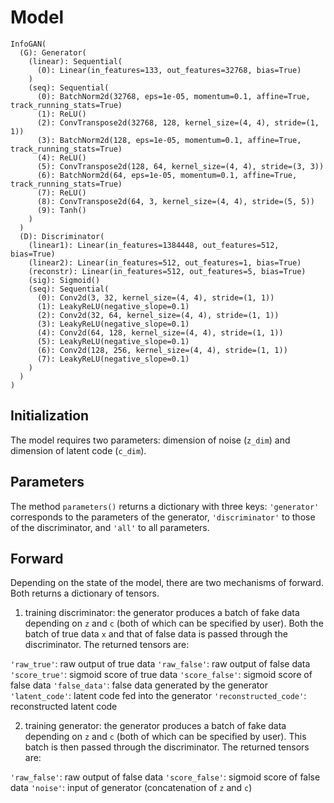 # Model

```
InfoGAN(
  (G): Generator(
    (linear): Sequential(
      (0): Linear(in_features=133, out_features=32768, bias=True)
    )
    (seq): Sequential(
      (0): BatchNorm2d(32768, eps=1e-05, momentum=0.1, affine=True, track_running_stats=True)
      (1): ReLU()
      (2): ConvTranspose2d(32768, 128, kernel_size=(4, 4), stride=(1, 1))
      (3): BatchNorm2d(128, eps=1e-05, momentum=0.1, affine=True, track_running_stats=True)
      (4): ReLU()
      (5): ConvTranspose2d(128, 64, kernel_size=(4, 4), stride=(3, 3))
      (6): BatchNorm2d(64, eps=1e-05, momentum=0.1, affine=True, track_running_stats=True)
      (7): ReLU()
      (8): ConvTranspose2d(64, 3, kernel_size=(4, 4), stride=(5, 5))
      (9): Tanh()
    )
  )
  (D): Discriminator(
    (linear1): Linear(in_features=1384448, out_features=512, bias=True)
    (linear2): Linear(in_features=512, out_features=1, bias=True)
    (reconstr): Linear(in_features=512, out_features=5, bias=True)
    (sig): Sigmoid()
    (seq): Sequential(
      (0): Conv2d(3, 32, kernel_size=(4, 4), stride=(1, 1))
      (1): LeakyReLU(negative_slope=0.1)
      (2): Conv2d(32, 64, kernel_size=(4, 4), stride=(1, 1))
      (3): LeakyReLU(negative_slope=0.1)
      (4): Conv2d(64, 128, kernel_size=(4, 4), stride=(1, 1))
      (5): LeakyReLU(negative_slope=0.1)
      (6): Conv2d(128, 256, kernel_size=(4, 4), stride=(1, 1))
      (7): LeakyReLU(negative_slope=0.1)
    )
  )
)
```

## Initialization

The model requires two parameters: dimension of noise (```z_dim```) and dimension of latent code (```c_dim```).

## Parameters

The method ```parameters()``` returns a dictionary with three keys: ```'generator'``` corresponds to the parameters of the generator, ```'discriminator'``` to those of the discriminator, and ```'all'``` to all parameters.

## Forward

Depending on the state of the model, there are two mechanisms of forward. Both returns a dictionary of tensors.

1) training discriminator: the generator produces a batch of fake data depending on ```z``` and ```c``` (both of which can be specified by user). Both the batch of true data ```x``` and that of false data is passed through the discriminator. The returned tensors are:

```'raw_true'```: raw output of true data
```'raw_false'```: raw output of false data
```'score_true'```: sigmoid score of true data
```'score_false'```: sigmoid score of false data
```'false_data'```: false data generated by the generator
```'latent_code'```: latent code fed into the generator
```'reconstructed_code'```: reconstructed latent code

2) training generator: the generator produces a batch of fake data depending on ```z``` and ```c``` (both of which can be specified by user). This batch is then passed through the discriminator. The returned tensors are:

```'raw_false'```: raw output of false data
```'score_false'```: sigmoid score of false data
```'noise'```: input of generator (concatenation of ```z``` and ```c```)
